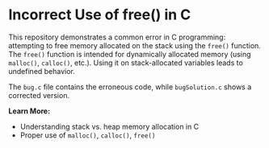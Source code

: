 # Incorrect Use of free() in C
This repository demonstrates a common error in C programming: attempting to free memory allocated on the stack using the `free()` function.  The `free()` function is intended for dynamically allocated memory (using `malloc()`, `calloc()`, etc.). Using it on stack-allocated variables leads to undefined behavior.

The `bug.c` file contains the erroneous code, while `bugSolution.c` shows a corrected version.

**Learn More:**
* Understanding stack vs. heap memory allocation in C
* Proper use of `malloc()`, `calloc()`, `free()`